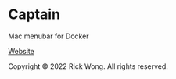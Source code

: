 # Captain

Mac menubar for Docker 

[Website](https://getcaptain.co)

Copyright © 2022 Rick Wong. All rights reserved.
